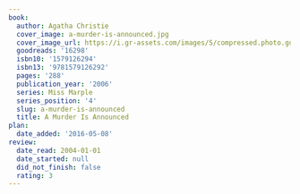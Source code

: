 ```yaml
---
book:
  author: Agatha Christie
  cover_image: a-murder-is-announced.jpg
  cover_image_url: https://i.gr-assets.com/images/S/compressed.photo.goodreads.com/books/1348508635l/16298.jpg
  goodreads: '16298'
  isbn10: '1579126294'
  isbn13: '9781579126292'
  pages: '288'
  publication_year: '2006'
  series: Miss Marple
  series_position: '4'
  slug: a-murder-is-announced
  title: A Murder Is Announced
plan:
  date_added: '2016-05-08'
review:
  date_read: 2004-01-01
  date_started: null
  did_not_finish: false
  rating: 3
---
```

